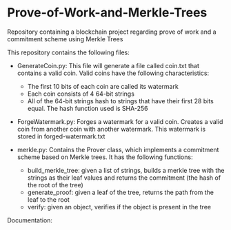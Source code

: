 # Prove-of-Work-and-Merkle-Trees
Repository containing a blockchain project regarding prove of work and a commitment scheme using Merkle Trees

This repository contains the following files:

- GenerateCoin.py: This file will generate a file called coin.txt that contains a valid coin. Valid coins have the following characteristics:
  * The first 10 bits of each coin are called its watermark
  * Each coin consists of 4 64-bit strings
  * All of the 64-bit strings hash to strings that have their first 28 bits equal. The hash function used is SHA-256

- ForgeWatermark.py: Forges a watermark for a valid coin. Creates a valid coin from another coin with another watermark. This watermark is stored in forged-watermark.txt

- merkle.py: Contains the Prover class, which implements a commitment scheme based on Merkle trees. It has the following functions:
  * build_merkle_tree: given a list of strings, builds a merkle tree with the strings as their leaf values and returns the commitment (the hash of the root of the tree)
  * generate_proof: given a leaf of the tree, returns the path from the leaf to the root
  * verify: given an object, verifies if the object is present in the tree

Documentation:

